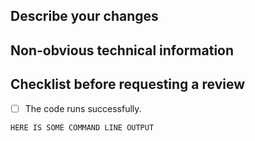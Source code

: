 <!--- Please write your PR name in the present imperative tense. Examples of that tense are: "Fix issue in the dispatcher where…", "Improve our handling of…", etc." -->
<!-- For more information on Pull Requests, you can reference here: https://success.vanillaforums.com/kb/articles/228-using-pull-requests-to-contribute -->
## Describe your changes


## Non-obvious technical information


## Checklist before requesting a review
<!--- These are suggested things you could add, but what you add will be dependent on your repository's standards. --->
- [ ] The code runs successfully.

```commandline
HERE IS SOME COMMAND LINE OUTPUT
```
